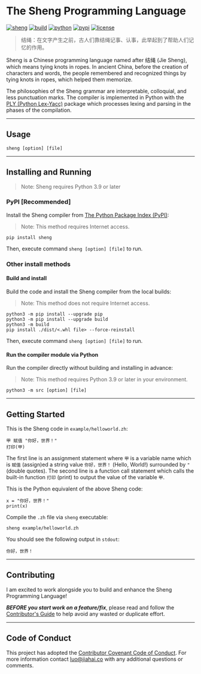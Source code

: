 # The Sheng Programming Language

[![sheng](https://img.shields.io/badge/-%E7%BB%93%E7%BB%B3%20%7C%20Sheng-f03752?style=flat-square)](.)
[![build](https://img.shields.io/github/workflow/status/sheng-lang/sheng/Upload%20Python%20Package?style=flat-square&logo=githubactions&logoColor=white)](https://github.com/sheng-lang/sheng/actions/workflows/python-publish.yml)
[![python](https://img.shields.io/pypi/pyversions/sheng?style=flat-square&logo=python&logoColor=white)](https://www.python.org/)
[![pypi](https://img.shields.io/pypi/v/sheng?style=flat-square&logo=pypi&logoColor=white)](https://pypi.org/project/sheng/)
[![license](https://img.shields.io/pypi/l/sheng?style=flat-square&logo=github&logoColor=white)](./LICENSE)

> 结绳：在文字产生之前，古人们靠结绳记事、认事，此举起到了帮助人们记忆的作用。

Sheng is a Chinese programming language named after 结绳 (Jie Sheng), which means tying knots in ropes. In ancient China, before the creation of characters and words, the people remembered and recognized things by tying knots in ropes, which helped them memorize.

The philosophies of the Sheng grammar are interpretable, colloquial, and less punctuation marks. The compiler is implemented in Python with the [PLY (Python Lex-Yacc)](https://github.com/dabeaz/ply) package which processes lexing and parsing in the phases of the compilation.

---

## Usage

```
sheng [option] [file]
```

---

## Installing and Running

> Note: Sheng requires Python 3.9 or later

### PyPI [Recommended]

Install the Sheng compiler from [The Python Package Index (PyPI)](https://pypi.org/project/sheng/):
> Note: This method requires Internet access.
```
pip install sheng
```
Then, execute command `sheng [option] [file]` to run.

### Other install methods

#### Build and install

Build the code and install the Sheng compiler from the local builds:
> Note: This method does not require Internet access.
```
python3 -m pip install --upgrade pip
python3 -m pip install --upgrade build
python3 -m build
pip install ./dist/<.whl file> --force-reinstall
```
Then, execute command `sheng [option] [file]` to run.

#### Run the compiler module via Python

Run the compiler directly without building and installing in advance:
> Note: This method requires Python 3.9 or later in your environment.
```
python3 -m src [option] [file]
```

---

## Getting Started

This is the Sheng code in `example/helloworld.zh`:
```
甲 赋值 "你好，世界！"
打印(甲)
```
The first line is an assignment statement where `甲` is a variable name which is `赋值` (assign)ed a string value `你好，世界！` (Hello, World!) surrounded by `"` (double quotes). The second line is a function call statement which calls the built-in function `打印` (print) to output the value of the variable `甲`.

This is the Python equivalent of the above Sheng code:
```
x = "你好，世界！"
print(x)
```

Compile the `.zh` file via `sheng` executable:
```
sheng example/helloworld.zh
```

You should see the following output in `stdout`:
```
你好，世界！
```

---

## Contributing

I am excited to work alongside you to build and enhance the Sheng Programming Language\!

***BEFORE you start work on a feature/fix***, please read and follow the [Contributor's Guide](./CONTRIBUTING.md) to help avoid any wasted or duplicate effort.

---

## Code of Conduct

This project has adopted the [Contributor Covenant Code of Conduct](./CODE_OF_CONDUCT.md). For more information contact [luo@jiahai.co](mailto:luo@jiahai.co) with any additional questions or comments.

